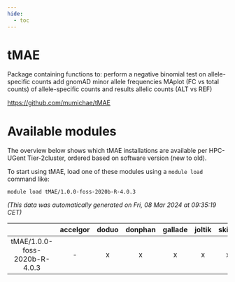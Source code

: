 ```yaml
---
hide:
  - toc
---
```


tMAE
====


Package containing functions to:    perform a negative binomial test on allele-specific counts    add gnomAD minor allele frequencies    MAplot (FC vs total counts) of allele-specific counts and results    allelic counts (ALT vs REF)

https://github.com/mumichae/tMAE
# Available modules


The overview below shows which tMAE installations are available per HPC-UGent Tier-2cluster, ordered based on software version (new to old).

To start using tMAE, load one of these modules using a `module load` command like:

```shell
module load tMAE/1.0.0-foss-2020b-R-4.0.3
```

*(This data was automatically generated on Fri, 08 Mar 2024 at 09:35:19 CET)*  

| |accelgor|doduo|donphan|gallade|joltik|skitty|
| :---: | :---: | :---: | :---: | :---: | :---: | :---: |
|tMAE/1.0.0-foss-2020b-R-4.0.3|-|x|x|x|x|x|
